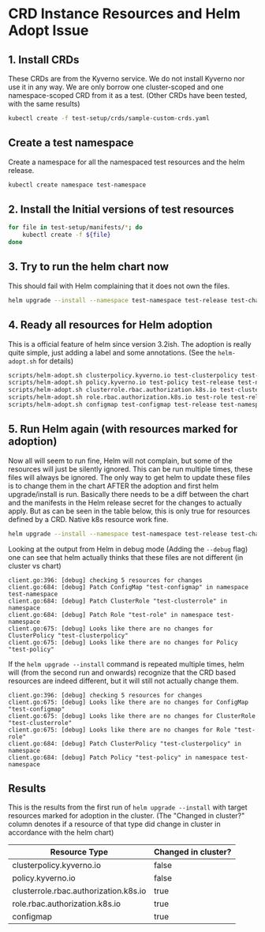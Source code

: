 # CRD Instance Resources and Helm Adopt Issue

## 1. Install CRDs
These CRDs are from the Kyverno service. We do not install Kyverno nor use it
in any way. We are only borrow one cluster-scoped and one namespace-scoped CRD
from it as a test. (Other CRDs have been tested, with the same results)

```bash
kubectl create -f test-setup/crds/sample-custom-crds.yaml
```

## Create a test namespace
Create a namespace for all the namespaced test resources and the helm release.

```bash
kubectl create namespace test-namespace
```

## 2. Install the Initial versions of test resources

```bash
for file in test-setup/manifests/*; do
    kubectl create -f ${file}
done
```

## 3. Try to run the helm chart now
This should fail with Helm complaining that it does not own the files.

```bash
helm upgrade --install --namespace test-namespace test-release test-chart/
```

## 4. Ready all resources for Helm adoption
This is a official feature of helm since version 3.2ish. The adoption is really quite
simple, just adding a label and some annotations. (See the `helm-adopt.sh` for details)

```bash
scripts/helm-adopt.sh clusterpolicy.kyverno.io test-clusterpolicy test-release test-namespace
scripts/helm-adopt.sh policy.kyverno.io test-policy test-release test-namespace
scripts/helm-adopt.sh clusterrole.rbac.authorization.k8s.io test-clusterrole test-release test-namespace
scripts/helm-adopt.sh role.rbac.authorization.k8s.io test-role test-release test-namespace
scripts/helm-adopt.sh configmap test-configmap test-release test-namespace
```

## 5. Run Helm again (with resources marked for adoption)
Now all will seem to run fine, Helm will not complain, but some of the resources
will just be silently ignored. This can be run multiple times, these files will
always be ignored. The only way to get helm to update these files is to change
them in the chart AFTER the adoption and first helm upgrade/install is run.
Basically there needs to be a diff between the chart and the manifests in the
Helm release secret for the changes to actually apply. But as can be seen in the
table below, this is only true for resources defined by a CRD. Native k8s resource
work fine.

```bash
helm upgrade --install --namespace test-namespace test-release test-chart/
```

Looking at the output from Helm in debug mode (Adding the `--debug` flag) one can
see that helm actually thinks that these files are not different (in cluster vs chart)

```text
client.go:396: [debug] checking 5 resources for changes
client.go:684: [debug] Patch ConfigMap "test-configmap" in namespace test-namespace
client.go:684: [debug] Patch ClusterRole "test-clusterrole" in namespace
client.go:684: [debug] Patch Role "test-role" in namespace test-namespace
client.go:675: [debug] Looks like there are no changes for ClusterPolicy "test-clusterpolicy"
client.go:675: [debug] Looks like there are no changes for Policy "test-policy"
```

If the `helm upgrade --install` command is repeated multiple times, helm will
(from the second run and onwards) recognize that the CRD based resources are
indeed different, but it will still not actually change them.

```text
client.go:396: [debug] checking 5 resources for changes
client.go:675: [debug] Looks like there are no changes for ConfigMap "test-configmap"
client.go:675: [debug] Looks like there are no changes for ClusterRole "test-clusterrole"
client.go:675: [debug] Looks like there are no changes for Role "test-role"
client.go:684: [debug] Patch ClusterPolicy "test-clusterpolicy" in namespace
client.go:684: [debug] Patch Policy "test-policy" in namespace test-namespace
```

## Results
This is the results from the first run of `helm upgrade --install` with target
resources marked for adoption in the cluster. (The "Changed in cluster?" column
denotes if a resource of that type did change in cluster in accordance with the
helm chart)

| Resource Type | Changed in cluster? |
|---|---|
| clusterpolicy.kyverno.io  | false |
| policy.kyverno.io         | false |
| clusterrole.rbac.authorization.k8s.io | true |
| role.rbac.authorization.k8s.io | true |
| configmap | true |
